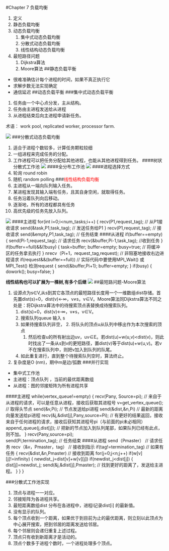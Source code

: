 #Chapter 7 负载均衡
1. 定义
1. 静态负载均衡
1. 动态负载均衡
	1. 集中式动态负载均衡
	1. 分散式动态负载均衡
	1. 线性结构动态负载均衡
1. 最短路径问题
	1. Dijkstra算法
	1. Moore算法
##静态负载平衡
- 很难准确估计每个进程的时间，如果不真正执行它
- 求解步数无法实现确定
- 通信延迟
##动态负载平衡
###集中式动态负载平衡
1. 任务由一个中心点分发，主从结构。
1. 任务由主进程发送给从进程
1. 从进程结束后向主进程申请新任务。

术语： work pool, replicated worker, processor farm.  

![](http://i.imgur.com/YXQeQYd.png)
###分散式动态负载均衡
1. 适合于进程个数较多，计算任务颗粒较细
1. 一组进程来完成任务的分配。
1. 工作进程可以把任务分配给其他进程，也能从其他进程得到任务。
####树状分散式工作池
![](http://i.imgur.com/L7PXLGh.png)
####全分布工作池
![](http://i.imgur.com/KAhAwIx.png)
####进程选择方式
1. 轮询 round robin
2. 随机 random polling
###<font color='red'>线性结构负载均衡</font>
1. 主进程从一端向队列输入任务。
1. 某进程发现其输入端有任务，且其自身空闲，就取得任务。
1. 任务沿着队列向后移动。
1. 逐渐地，所有的进程都具有任务
1. 高优先级的任务先放入队列。

![](http://i.imgur.com/TCyeff7.png)
####主进程
	for(int i=0;i<num_tasks;i++)
	{
		recv(P1,request_tag); 		// 从P1接收请求
		send(&task,P1,task_tag);     	// 发送任务给P1
	}
	recv(P1,request_tag);			// 接收请求
	send(&empty,P1,task_tag);		// 任务结束
####从进程
	if(buffer==empty)
	{
	send(Pi-1,request_tag); //  请求任务
	recv(&buffer,Pi-1,task_tag); //收到任务
	}
	if(buffer==full)&&(!busy)
	{
	task=buffer;
	buffer=empty;
	busy=true; // 将缓冲区的任务拿去执行
	}
	nrecv（Pi+1，request_tag,request);
	// 非阻塞地接收右边进程请求
	if(request&&(buffer==full))
	// 实际代码中要使用MPI_Wait() 或 MPI_Test() 检测request
	{
	send(&buffer,Pi+1);
	buffer=empty;
	}
	if(busy)
	{
	dowork();
	busy=false;
	}

<b>线性结构也可以扩展为一棵树,有多个后继</b>
![](http://i.imgur.com/LXLnlsI.png)
##最短路问题-Moore算法
1. 设源点为s∈V,从s到其它各顶点的最短路径长度用一个一维数组dist存储。首先置dist(s)=0，dist(v)←∞，v≠s，v∈V。Moore算法同Dijkstra算法不同之处是：将Dijkstra算法中的待搜索顶点表替换成待搜索队列。
	1. dist(s)=0，dist(v)←∞，v≠s，v∈V。
	1. 搜索队列queue 输入 s
	1. 如果待搜索队列非空，
		2. 将队头的顶点u从队列中移出作为本次搜索的顶点
		1. 然后检查u的所有射出边uv，uv∈E。若dist(u)+w(u,v)<dist(v)，则此时找出了一条从s到v的更短路径，置dist(v)等于dist(u)+w(u,v)。若v不在搜索队列中，则把v加入到队列的队尾。
	2. 如此重复进行，直到整个待搜索队列空时，算法终止。
1. 复杂度是O (nm)，期中m是边/弧数
###并行实现
- 集中式工作池
- 主进程：顶点队列 ，当前的最优距离数组
- 从进程：图的邻接矩阵为所有进程共享

####主进程
	while(vertex_queue!=empty)
	{
	recv(Pany, Source=pi);  // 来自于从进程的请求，可以是任意从进程，接收后获取其进程号
	v=get_vertex_queue();    // 取得头节点
	send(&v,Pi);                     // 节点发送给pi进程
	send(&dist,&n,Pi)             // 最新的距离向量发送给pi进程
	recv(&j,&dist[j],Pany,source=Pi);    // 有更好的结果返回，接收来自于任何进程的请求，接收后获知其进程号pi（与前面的pi未必相同）
	append_queue(j,dist[j]);    // 把新的节点加入到队列尾部，如果队列已经有此点，则不加。
	}
	recv(Pany,source=pi);      
	send(Pi,termination_tag);       // 任务结束
####从进程
	send（Pmaster）  // 请求任务
	recv（&v，Pmaster，tag）  // 接收到指示
	if(tag!=termination_tag)         // 如果有任务
	{
	     recv(&dist,&n,Pmaster)     // 接收到距离
	    for(j=0;j<n;j++)
	         if(w[v][j]!=infinity) 
	        {
				newdist_j=dist[v]+w[v][j])
				if(newdist_j<dist[j])
				{
	                dist[j]=newdist_j;
					send(&j,&dist[j],Pmaster);  // 找到更好的距离了，发送给主进程。
				}
			}
	}

###分散式工作池实现
1. 顶点与进程一一对应。
1. 邻接矩阵为各进程共享。
1. 最短距离数组dist 分布在各进程中，进程i记录dist[i] 的最新值。
1. 没有显示的队列。
1. 每个顶点收到一个距离，如果优于到目前为止的最优距离，则立刻以此顶点为中心展开搜索，把到邻居的距离发送给邻居。
1. 每个邻居则会递归重复上述过程。
1. 顶点只有收到新距离才是活动的。
1. 顶点个数多于进程个数时，一个进程处理多个顶点。

